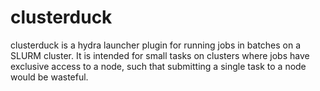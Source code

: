 # clusterduck

clusterduck is a hydra launcher plugin for running jobs in batches on a SLURM cluster. It is intended for small tasks on clusters where jobs have exclusive access to a node, such that submitting a single task to a node would be wasteful.
